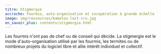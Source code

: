 ```yaml
---
titre: Stigmergie
accroche: Fourmis, auto-organisation et cocopération à grande échelle
image: img/ressources/bamalou-lait-cru.jpg 
en_savoir_plus: contents/stigmergie.html
---
```

Les fourmis n'ont pas de chef ou de conseil qui décide. La stigmergie est le mode d'auto-organisation utilisé par les fourmis, les termites ou de nombreux projets du logiciel libre et allie intérêt individuel et collectif.